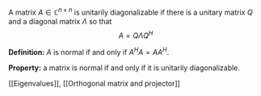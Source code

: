 A matrix $A \in \mathbb C^{n \times n}$ is unitarily diagonalizable if there is a unitary matrix $Q$ and a diagonal matrix $\Lambda$ so that
$$
A = Q \Lambda Q^H
$$

**Definition:** $A$ is normal if and only if $A^H A = A A^H$.

**Property:** a matrix is normal if and only if it is unitarily diagonalizable.

[[Eigenvalues]], [[Orthogonal matrix and projector]]